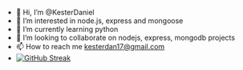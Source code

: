 - 👋 Hi, I’m @KesterDaniel
- 👀 I’m interested in node.js, express and mongoose
- 🌱 I’m currently learning python
- 💞️ I’m looking to collaborate on nodejs, express, mongodb projects
- 📫 How to reach me kesterdan17@gmail.com
- [![GitHub Streak](https://streak-stats.demolab.com/?user=KesterDaniel)](https://git.io/streak-stats)

<!---
KesterDaniel/KesterDaniel is a ✨ special ✨ repository because its `README.md` (this file) appears on your GitHub profile.
You can click the Preview link to take a look at your changes.
--->
